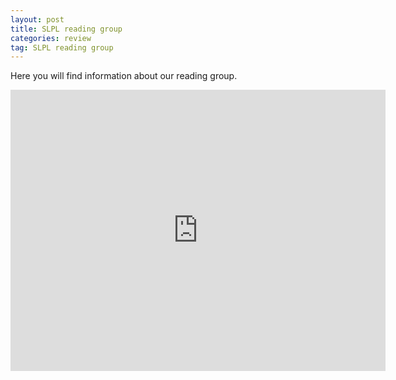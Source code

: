 ```yaml
---
layout: post
title: SLPL reading group
categories: review
tag: SLPL reading group
---
```


[comment]: <> (This is how you add a calendar widget to a site hosted on github: http://denisecase.github.io/2015/07/10/add-calender-to-site/)
Here you will find information about our reading group.

<iframe src="https://calendar.google.com/calendar/embed?showTitle=0&amp;showPrint=0&amp;height=450&amp;wkst=2&amp;bgcolor=%23FFFFFF&amp;src=iuesktj5bg3jmil7kjjtpplju4%40group.calendar.google.com&amp;color=%23853104&amp;ctz=Europe%2FAmsterdam" style="border-width:0" width="600" height="450" frameborder="0" scrolling="no"></iframe>

